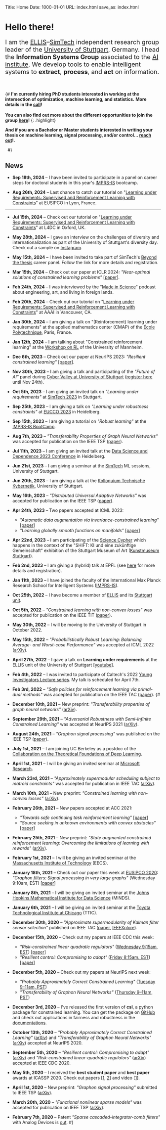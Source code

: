 Title: Home
Date: 1000-01-01
URL: index.html
save_as: index.html

<style>
@media (max-width: 1450px) {
  br.responsive {
    display: none;
  }
}
</style>

# Hello there!

<p style="font-size: 20px;">I am the
<a href="https://ellis-stuttgart.eu/">ELLIS</a>&ndash;<a href="https://simtech.uni-stuttgart.de/">SimTech</a>
independent research group leader of the <a href="https://www.uni-stuttgart.de/">University of Stuttgart</a>, Germany.
I head the <b>Information Systems Group</b> associated to the <a href="https://www.ki.uni-stuttgart.de/">AI institute</a>.
We develop tools to enable intelligent systems to <b>extract</b>, <b>process</b>, and <b>act</b> on information.
<!-- I study the theoretical underpinnings of <b>constrained learning</b> and its applications in
<b>signal processing</b>, <b>control</b>, and <b>machine learning</b>. -->
</p>

&nbsp;


{#
**I'm currently hiring PhD students interested in working at the intersection of optimization, machine learning, and statistics.**
**More details in the [call]({filename}/pages/prospective.md#phd-student)!**<br><br>
**You can also find out more about the different opportunities to join the group [here]({filename}/pages/prospective.md)!**
{: .highlight}

**And if you are a Bachelor or Master students interested in writing your thesis on machine learning, signal processing, and/or control... [reach out]({filename}/pages/contact.md)!.**

&nbsp;
#}


## News


<div class="news" markdown=1>

- **Sep 18th, 2024** &ndash; I have been invited to participate in a panel on career steps for doctoral students in this year's [IMPRS-IS](https://imprs.is.mpg.de/) bootcamp.

- **Aug 26th, 2024** &ndash; Last chance to catch our tutorial on "[Learning under Requirements: Supervised and Reinforcement Learning with Constraints]({filename}/pages/eusipco.md)" at EUSIPCO in Lyon, France.

------

- **Jul 15th, 2024** &ndash; Check out our tutorial on "[Learning under Requirements: Supervised and Reinforcement Learning with Constraints]({filename}/pages/l4dc.md)" at L4DC in Oxford, UK.

- **May 28th, 2024** &ndash; I gave an interview on the challenges of diversity and internationalization as part of the University of Stuttgart's diversity day. Check out a sample on [Instagram](https://www.instagram.com/reel/C7WkH69o9tF/?igsh=MXg1NTQ0dWlrNDY1bw==).

- **May 15th, 2024** &ndash; I have been invited to take part of SimTech's [Beyond the thesis](https://www.simtech.uni-stuttgart.de/events/early-career-events/Beyond-the-Thesis/) career panel. Follow the link for more details and registration.

- **Mar 15th, 2024** &ndash; Check out our paper at ICLR 2024: *"Near-optimal solutions of constrained learning problems"* [[paper]({filename}/pages/publications.md#Elenter24n)].

- **Feb 24th, 2024** &ndash; I was interviewed by the "[Made in Science](https://www.youtube.com/watch?v=c17XPl6ugJ8)" podcast about engineering, art, and living in foreign lands.

- **Feb 20th, 2024** &ndash; Check out our tutorial on "[Learning under Requirements: Supervised and Reinforcement Learning with Constraints]({filename}/pages/aaai.md)" at AAAI in Vancouver, CA.

- **Jan 30th, 2024** &ndash; I am giving a talk on "(Reinforcement) learning under requirements" at the applied mathematics center (CMAP) of the [&Eacute;cole Polytechnique](http://www.cmap.polytechnique.fr/), Paris, France.

- **Jan 12th, 2024** &ndash; I am talking about "Constrained reinforcement learning" at the [Workshop on RL](https://www.wim.uni-mannheim.de/doering/conferences/rl-2024) of the University of Mannheim.

- **Dec 6th, 2023** &ndash; Check out our paper at NeurIPS 2023: *"Resilient constrained learning"* [[paper]({filename}/pages/publications.md#Hounie23r)].

- **Nov 30th, 2023** &ndash; I am giving a talk and participating of the *"Future of AI"* panel during [Cyber Valley at University of Stuttgart](https://www.uni-stuttgart.de/en/university/news/event/Engineering-Intelligence--Cyber-Valley-at-University-of-Stuttgart/) ([register here](https://eveeno.com/universitaet-stuttgart-cv-2023) until Nov 24th).

- **Oct 5th, 2023** &ndash; I am giving an invited talk on *"Learning under requirements"* at [SimTech 2023](https://www.simtech2023.uni-stuttgart.de/) in Stuttgart.

- **Sep 25th, 2023** &ndash; I am giving a talk on *"Learning under robustness constraints"* at [EUCCO 2023](https://scoop.iwr.uni-heidelberg.de/events/2023_eucco/) in Heidelberg.

- **Sep 15th, 2023** &ndash; I am giving a tutorial on *"Robust learning"* at the [IMPRS-IS BootCamp](https://imprs.is.mpg.de/events/imprs-is-2023-boot-camp).

- **Aug 7th, 2023** &ndash; *"Transferability Properties of Graph Neural Networks"* was accepted for publication on the IEEE TSP ([paper]({filename}/pages/publications.md#Ruiz23t)).

- **Jul 11th, 2023** &ndash; I am giving an invited talk at the [Data Science and Dependence 2023 Conference](https://stat.math.uni-heidelberg.de/datascience2023/index.html) in Heidelberg.

- **Jun 21st, 2023** &ndash; I am giving a seminar at the [SimTech](https://www.simtech.uni-stuttgart.de/) ML sessions, University of Stuttgart.

- **Jun 20th, 2023** &ndash; I am giving a talk at the [Kolloquium Technische Kybernetik](https://www.ist.uni-stuttgart.de/de/veranstaltungen/Vortrag-von-Dr.-Luiz-Chamon/), University of Stuttgart.

- **May 16th, 2023** &ndash; *"Distributed Universal Adaptive Networks"* was accepted for publication on the IEEE TSP ([paper]({filename}/pages/publications.md#Lopes23d)).

- **Apr 24th, 2023** &ndash; Two papers accepted at ICML 2023:
    - *"Automatic data augmentation via invariance-constrained learning"*
    [[paper]({filename}/pages/publications.md#Hounie23a)]
    - *"Learning globally smooth functions on manifolds"*
    [[paper]({filename}/pages/publications.md#Cervino23l)]

- **Apr 22nd, 2023** &ndash; I am participating of the [Science Cypher](https://www.kunstmuseum-stuttgart.de/veranstaltungen/science-cypher) which happens in the context of the "SHIFT: KI und eine zukünftige Gemeinschaft" exhibition of the Stuttgart Museum of Art ([Kunstmuseum Stuttgart](https://www.kunstmuseum-stuttgart.de/)).

- **Feb 2nd, 2023** &ndash; I am giving a (hybrid) talk at EPFL (see [here](https://www.epfl.ch/research/domains/cis/center-for-intelligent-systems-cis/events/luiz-chamon/) for more details and registration).

- **Jan 11th, 2023** &ndash; I have joined the faculty of the International Max Planck Research School for Intelligent Systems ([IMPRS-IS](https://imprs.is.mpg.de/)).

- **Oct 25th, 2022** &ndash; I have become a member of [ELLIS](https://ellis.eu) and its [Stuttgart unit](https://ellis-stuttgart.eu/).

- **Oct 5th, 2022** &ndash; *"Constrained learning with non-convex losses"* was accepted for
  publication on the IEEE TIT ([paper]({filename}/pages/publications.md#Chamon23c)).

- **May 30th, 2022** &ndash; I will be moving to the University of Stuttgart in October 2022.

- **May 15th, 2022** &ndash; *"Probabilistically Robust Learning: Balancing Average- and Worst-case Performance"*
  was accepted at ICML 2022 ([arXiv](https://arxiv.org/abs/2202.01136)).

- **April 27th, 2022** &ndash; I gave a talk on **Learning under requirements** at the ELLIS unit
  of the University of Stuttgart [[youtube](https://www.youtube.com/watch?v=Bo_vDKu9QRc)].

- **Feb 4th, 2022** &ndash; I was invited to participate of Caltech's 2022
  [Young Investigators Lecture series](https://eas.caltech.edu/young_investigators).
  My talk is scheduled for April 7th.

- **Feb 3rd, 2022** &ndash; *"Safe policies for reinforcement learning via primal-dual methods"* was accepted for
  publication on the IEEE TAC ([paper]({filename}/pages/publications.md#Paternain23s)).
{#
- **December 10th, 2021** &ndash; New preprint: *"Transferability properties of graph neural networks"* ([arXiv](https://arxiv.org/abs/2112.04629)).

- **September 29th, 2021** &ndash; *"Adversarial Robustness with Semi-Infinite Constrained Learning"* was accepted
  at NeurIPS 2021 ([arXiv](https://arxiv.org/abs/2110.15767)).

- **August 24th, 2021** &ndash; *"Graphon signal processing"* was published
  on the IEEE TSP ([paper]({filename}/pages/publications.md#Ruiz21g)).

- **July 1st, 2021** &ndash; I am joining UC Berkeley as a postdoc of the
  [Collaboration on the Theoretical Foundations of Deep Learning](https://deepfoundations.ai/).

- **April 1st, 2021** &ndash; I will be giving an invited seminar at [Microsoft Research](https://www.microsoft.com/en-us/research/).

- **March 23rd, 2021** &ndash; *"Approximately supermodular scheduling subject to matroid constraints"* was
  accepted for publication in IEEE TAC ([arXiv](https://arxiv.org/abs/2003.08841)).

- **March 10th, 2021** &ndash; New preprint: *"Constrained learning with non-convex losses"* ([arXiv](https://arxiv.org/abs/2103.05134)).

- **February 26th, 2021** &ndash; New papers accepted at ACC 2021:
    * *"Towards safe continuing task reinforcement learning"*
      [[paper]({filename}/pages/publications.md#Calvo-Fullana21t)]
    * *"Source seeking in unknown environments with convex obstacles"*
      [[paper]({filename}/pages/publications.md#Angelico21s)]

- **February 25th, 2021** &ndash; New preprint: *"State augmented constrained reinforcement
  learning: Overcoming the limitations of learning with rewards"* ([arXiv](https://arxiv.org/abs/2102.11941)).

- **February 1st, 2021** &ndash; I will be giving an invited seminar at the [Massachusetts Institute of Technology](https://www.eecs.mit.edu/) (EECS).

- **January 18th, 2021** &ndash; Check out our paper this week at [EUSIPCO 2020](https://eusipco2020-virtual.org):
  *"Graphon filters: Signal processing in very large graphs"* (Wednesday 9:10am, EST)
  [[paper]({filename}/pages/publications.md#Ruiz20gb)]

- **January 8th, 2021** &ndash; I will be giving an invited seminar at the [Johns Hopkins Mathematical Institute for Data Science](https://www.minds.jhu.edu/) (MINDS).

- **January 6th, 2021** &ndash; I will be giving an invited seminar at the [Toyota Technological Institute at Chicago](https://ttic.edu/) (TTIC).

- **December 30th, 2020** &ndash; *"Approximate supermodularity of Kalman filter sensor selection"*
  published on IEEE TAC ([paper]({filename}/pages/publications.md#Chamon21a), [IEEEXplore](https://ieeexplore.ieee.org/document/8998383)).

- **December 15th, 2020** &ndash; Check out my papers at IEEE CDC this week:
    * *"Risk-constrained linear quadratic regulators"*
      ([Wednesday 9:15am, EST](https://css.paperplaza.net/conferences/conferences/CDC20/program/CDC20_ContentListWeb_3.html#wea10_06))
      [[paper]({filename}/pages/publications.md#Chamon20r)]
    * *"Resilient control: Compromising to adapt"*
      ([Friday 8:15am, EST](https://css.paperplaza.net/conferences/conferences/CDC20/program/CDC20_ContentListWeb_5.html#fra15_02))
      [[paper]({filename}/pages/publications.md#Tsiamis20r)]

- **December 5th, 2020** &ndash; Check out my papers at NeurIPS next week:
    * *"Probably Approximately Correct Constrained Learning"*
      ([Tuesday 9&ndash;11am, PST](https://nips.cc/Conferences/2020/Schedule?showEvent=18882))
    * *"Transferability of Graphon Neural Networks"*
      ([Thursday 9&ndash;11am, PST](https://nips.cc/Conferences/2020/Schedule?showEvent=18006))

- **December 3rd, 2020** &ndash; I've released the first version of
  **csl**, a python package for constrained
  learning. You can get the package on [GitHub](https://github.com/lfochamon/csl) and
  check out applications in fairness and robustness in the
  [documentations](https://csl.readthedocs.io/en/latest/).

- **October 13th, 2020** &ndash; *"Probably Approximately Correct Constrained Learning"*
  ([arXiv](https://arxiv.org/abs/2006.05487))
  and *"Transferability of Graphon Neural Networks"*
  ([arXiv](https://arxiv.org/abs/2006.03548))
  accepted at NeurIPS 2020.

- **September 5th, 2020** &ndash; *"Resilient control: Compromising to adapt"*
  ([arXiv](https://arxiv.org/abs/2004.03726)) and
  *"Risk-constrained linear-quadratic regulators"*
  ([arXiv](https://arxiv.org/abs/2004.04685))
  accepted at IEEE CDC 2020.

- **May 5th, 2020** &ndash; I received the **best student paper** and **best paper**
  awards at ICASSP 2020. Check out papers
  \[[1](https://arxiv.org/abs/2002.05183), [2](pdf/chamon_icassp2020c.pdf)\]
  and video \[[1](https://youtu.be/0cl35wNAfiA)\].

- **April 1st, 2020** &ndash; New preprint: *"Graphon signal processing"*
  submitted to IEEE TSP ([arXiv](https://arxiv.org/abs/2003.05030)).

- **March 20th, 2020** &ndash; *"Functional nonlinear sparse models"* was
  accepted for publication on IEEE TSP ([arXiv](https://arxiv.org/abs/1811.00577)).

- **February 7th, 2020** &ndash; Patent *"Sparse cascaded-integrator-comb filters"*
  with Analog Devices is [out](https://patents.google.com/patent/US10367477B2).
#}
</div>